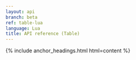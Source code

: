 ```yaml
---
layout: api
branch: beta
ref: table-lua
language: Lua
title: API reference (Table)
---
```

{% include anchor_headings.html html=content %}